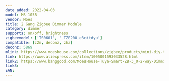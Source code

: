 ```yaml
---
date_added: 2022-04-03
model: MS-105B
vendor: Moes
title: 2 Gang Zigbee Dimmer Module
category: dimmer
supports: on/off, brightness
zigbeemodel: ['TS0601', '_TZE200_e3oitdyu']
compatible: [z2m, deconz, zha]
deconz: 5869
mlink: https://www.moeshouse.com/collections/zigbee/products/mini-diy-tuya-zigbee-3-0-smart-dimmer-switch-relay-module-1-2-way-2-gang-tuya-zigbee3-0-hub-required-smart-life-tuya-app-works-with-alexa-google-home-voice-control
link: https://www.aliexpress.com/item/1005001593033528.html
link2: https://www.banggood.com/MoesHouse-Tuya-Smart-ZB-3_0-2-way-Dimming-Switch-Module-App-Remote-Control-Works-with-Alexa-Google-Home-p-1940272.html
link3: 
EAN: 
---
```

